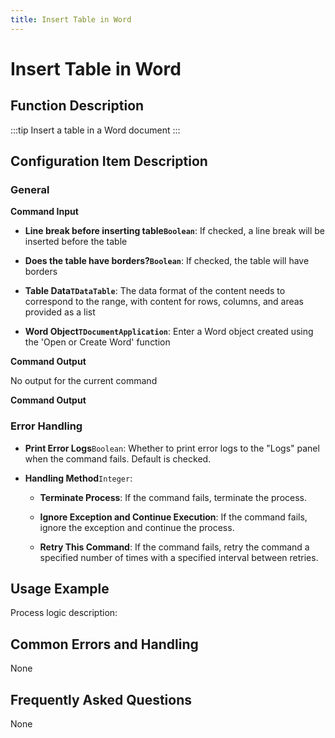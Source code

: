 ```yaml
---
title: Insert Table in Word
---
```


# Insert Table in Word

## Function Description

:::tip 
Insert a table in a Word document
:::

## Configuration Item Description

### General

**Command Input**

- **Line break before inserting table`Boolean`**: If checked, a line break will be inserted before the table

- **Does the table have borders?`Boolean`**: If checked, the table will have borders

- **Table Data`TDataTable`**: The data format of the content needs to correspond to the range, with content for rows, columns, and areas provided as a list

- **Word Object`TDocumentApplication`**: Enter a Word object created using the 'Open or Create Word' function


**Command Output**

No output for the current command


**Command Output**

### Error Handling

- **Print Error Logs**`Boolean`: Whether to print error logs to the "Logs" panel when the command fails. Default is checked. 

- **Handling Method**`Integer`:

    - **Terminate Process**: If the command fails, terminate the process.

    - **Ignore Exception and Continue Execution**: If the command fails, ignore the exception and continue the process.

    - **Retry This Command**: If the command fails, retry the command a specified number of times with a specified interval between retries.

## Usage Example

Process logic description:

## Common Errors and Handling

None

## Frequently Asked Questions

None

